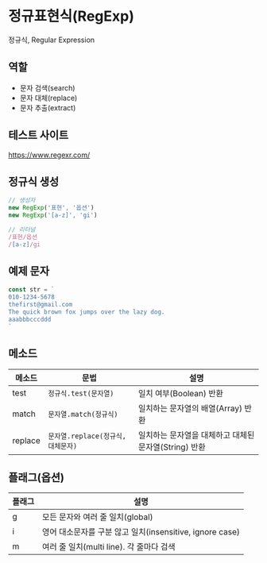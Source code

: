 # 정규표현식(RegExp)

정규식, Regular Expression

## 역할

- 문자 검색(search)
- 문자 대체(replace)
- 문자 추출(extract)

## 테스트 사이트

https://www.regexr.com/

## 정규식 생성

```js
// 생성자
new RegExp('표현', '옵션')
new RegExp('[a-z]', 'gi')

// 리터널
/표현/옵션
/[a-z]/gi

```

## 예제 문자

```js
const str = `
010-1234-5678
thefirst@gmail.com
The quick brown fox jumps over the lazy dog.
aaabbbcccddd
`
```

## 메소드

메소드 | 문법 | 설명
--|--|--
test | `정규식.test(문자열)` | 일치 여부(Boolean) 반환
match | `문자열.match(정규식)` | 일치하는 문자열의 배열(Array) 반환
replace | `문자열.replace(정규식, 대체문자)` | 일치하는 문자열을 대체하고 대체된 문자열(String) 반환

## 플래그(옵션)

플래그 | 설명
--|--
 g | 모든 문자와 여러 줄 일치(global)
 i | 영어 대소문자를 구분 않고 일치(insensitive, ignore case)
 m | 여러 줄 일치(multi line). 각 줄마다 검색